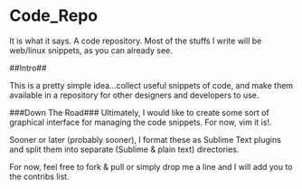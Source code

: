 Code_Repo
=========

It is what it says. A code repository. Most of the stuffs I write will be web/linux snippets, as you can already see.

##Intro##

This is a pretty simple idea...collect useful snippets of code, and make them available in a repository for other designers and developers to use.

###Down The Road###
Ultimately, I would like to create some sort of graphical interface for managing the code snippets. For now, vim it is!.

Sooner or later (probably sooner), I format these as Sublime Text plugins and split them into separate (Sublime & plain text) directories.

For now, feel free to fork & pull or simply drop me a line and I will add you to the contribs list.
